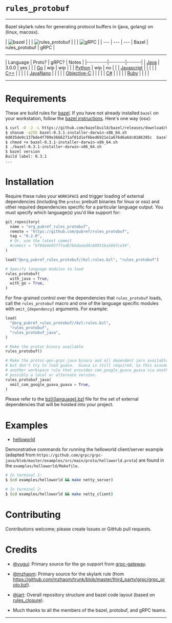# `rules_protobuf`

---

Bazel skylark rules for generating protocol buffers in (java, golang)
 on (linux, macosx).

| ![bazel](https://github.com/pubref/rules_protobuf/blob/master/bazel.png)
| |
| ![rules_protobuf](https://github.com/pubref/rules_protobuf/blob/master/rules_protobuf.png)
| |
| ![gRPC](https://github.com/pubref/rules_protobuf/blob/master/gRPC.png)
| | --- | --- | --- | Bazel | rules_protobuf | gRPC |

---


| Language | Proto? | gRPC? | Notes |
|----------|--------|-------|
| [Java](bzl/java/README.md) | 3.0.0 | yes | |
| [Go](bzl/go/README.md) | wip | wip | |
| [Python](bzl/python/README.md) | wip | no | |
| [Javascript](bzl/js/README.md) |  |  | |
| [C++](bzl/cpp/README.md) |  |  | |
| [JavaNano](bzl/javanano/README.md) |  |  | |
| [Objective-C](bzl/objc/README.md) |  |  | |
| [C#](bzl/csharp/README.md) |  |  | |
| [Ruby](bzl/ruby/README.md) |  |  | |

---

# Requirements

These are build rules for [bazel][bazel-home].  If you have not already
installed `bazel` on your workstation, follow the
[bazel instructions][bazel-install].  Here's one way (osx):

```sh
$ curl -O -J -L https://github.com/bazelbuild/bazel/releases/download/0.3.1/bazel-0.3.1-installer-darwin-x86_64.sh
$ shasum -a256 bazel-0.3.1-installer-darwin-x86_64.sh
8d035de9c137bde4f709e3666271af01d1ef6bed6921e1a676d6a6dc0186395c  bazel-0.3.1-installer-darwin-x86_64.sh
$ chmod +x bazel-0.3.1-installer-darwin-x86_64.sh
$ ./bazel-0.3.1-installer-darwin-x86_64.sh
$ bazel version
Build label: 0.3.1
...
```

# Installation

Require these rules your `WORKSPACE` and trigger loading of external
dependencies (including the `protoc` prebuilt binaries for linux or
osx) and other required dependencies specific for a particular
language output.  You must specify which language(s) you'd like
support for:

```python
git_repository(
  name = "org_pubref_rules_protobuf",
  remote = "https://github.com/pubref/rules_protobuf",
  tag = "0.2.0",
  # Or, use the latest commit
  #commit = "bf8de4e05f77ad67bbdaaed4c88951ba5667ce34",
)

load("@org_pubref_rules_protobuf//bzl:rules.bzl", "rules_protobuf")

# Specify language modules to load
rules_protobuf(
  with_java = True,
  with_go = True,
)
```

For fine-grained control over the dependencies that `rules_protobuf`
loads, call the `rules_protobuf` macro and one of the language
specific modules with `omit_{dependency}` arguments.  For example:

```python
load(
  "@org_pubref_rules_protobuf//bzl:rules.bzl",
  "rules_protobuf",
  "rules_protobuf_java",
)

# Make the protoc binary available
rules_protobuf()

# Make the protoc-gen-grpc-java binary and all dependent jars available,
# but don't try to load guava.  Guava is still required, so this assumes you have a
# another workspace rule that provides com_google_guava_guava via another mechanism,
# possibly a local or alternate version.
rules_protobuf_java(
  omit_com_google_guava_guava = True,
)
```

Please refer to the
[bzl/{language}.bzl](https://github.com/pubref/rules_protobuf/tree/master/protobuf)
file for the set of external dependencies that will be hoisted into
your project.

# Examples

- [helloworld](https://github.com/pubref/rules_protobuf/tree/go/examples/helloworld)

Demonstrative commands for running the helloworld client/server example (adapted
from
`https://github.com/grpc/grpc-java/blob/master/examples/src/main/proto/helloworld.proto`)
are found in the `examples/helloworld/Makefile`.

```sh
# In terminal 1:
$ (cd examples/helloworld && make netty_server)

# In terminal 2:
$ (cd examples/helloworld && make netty_client)
```

# Contributing

Contributions welcome; please create Issues or GitHub pull requests.

# Credits

* [@yugui][yugui]: Primary source for the go support from [grpc-gateway](https://github.com/grpc-ecosystem/grpc-gateway/blob/e958c5db30f7b99e1870db42dd5624322f112d0c/examples/bzl/BUILD).

* [@mzhaom][mzhaom]: Primary source for the skylark rule (from
  <https://github.com/mzhaom/trunk/blob/master/third_party/grpc/grpc_proto.bzl>).

* [@jart][jart]: Overall repository structure and bazel code layout
  (based on [rules_closure]).

* Much thanks to all the members of the bazel, protobuf, and gRPC teams.

---

[yugui]: http://github.com/yugui "Yuki Yugui Sonoda"
[jart]: http://github.com/jart "Justine Tunney"
[mzhaom]: http://github.com/mzhaom "Ming Zhao"
[bazel-home]: http://bazel.io "Bazel Homepage"
[bazel-install]: http://bazel.io/docs/install.html "Bazel Installation"
[rules_closure]: http://github.com/bazelbuild/rules_closure "Rules Closure"
[rules_go]: http://github.com/bazelbuild/rules_go "Rules Go"
